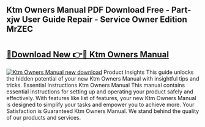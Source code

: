 ## Ktm Owners Manual PDF Download Free - Part-xjw User Guide Repair - Service Owner Edition MrZEC

# <h2><a href="http://bc2675.oget.top/?id=Ktm+Owners+Manual">🔗Download New 👉🔴 Ktm Owners Manual</a></h2>

[![Ktm Owners Manual new download](https://i.imgur.com/5g1atiW.png)](http://bc2675.oget.top/?id=Ktm+Owners+Manual)
Product Insights This guide unlocks the hidden potential of your new Ktm Owners Manual with insightful tips and tricks. Essential Instructions Ktm Owners Manual This manual contains essential instructions for setting up and operating your product safely and effectively. With features like list of features, your new Ktm Owners Manual is designed to simplify your tasks and empower you to achieve more. Your Satisfaction is Guaranteed Ktm Owners Manual. We stand behind the quality of our products and services.

